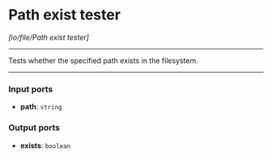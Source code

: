 # Path exist tester

_[io/file/Path exist tester]_

---

Tests whether the specified path exists in the filesystem.<br>

---

### Input ports

* __path__: ` string `

### Output ports

* __exists__: ` boolean `

